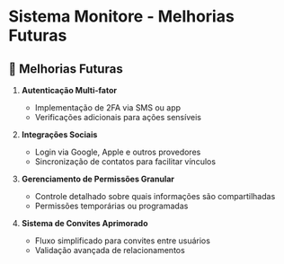 
# Sistema Monitore - Melhorias Futuras

## 🚀 Melhorias Futuras

1. **Autenticação Multi-fator**
   - Implementação de 2FA via SMS ou app
   - Verificações adicionais para ações sensíveis

2. **Integrações Sociais**
   - Login via Google, Apple e outros provedores
   - Sincronização de contatos para facilitar vínculos

3. **Gerenciamento de Permissões Granular**
   - Controle detalhado sobre quais informações são compartilhadas
   - Permissões temporárias ou programadas

4. **Sistema de Convites Aprimorado**
   - Fluxo simplificado para convites entre usuários
   - Validação avançada de relacionamentos
